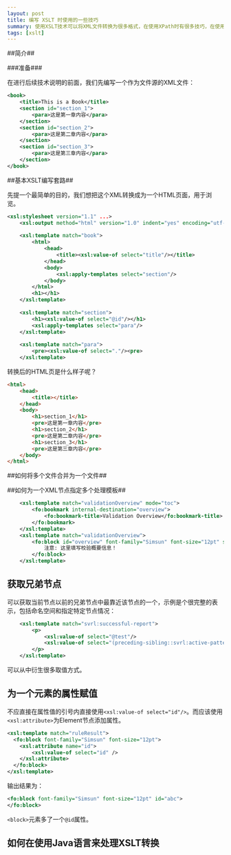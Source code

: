 ```yaml
---
layout: post
title: 编写 XSLT 时使用的一些技巧
summary: 使用XSLT技术可以将XML文件转换为很多格式，在使用XPath时有很多技巧，在使用过程中遇到问题，找到解决方法，记录在这里，希望能够起到帮助作用。
tags: [xslt]
---
```


##简介##



###准备###

在进行后续技术说明的前面，我们先编写一个作为文件源的XML文件：

``` xml
<book>
	<title>This is a Book</title>
	<section id="section_1">
		<para>这是第一章内容</para>
	</section>
	<section id="section_2">
		<para>这是第二章内容</para>
	</section>
	<section id="section_3">
		<para>这是第三章内容</para>
	</section>
</book>
```

##基本XSLT编写套路##

先提一个最简单的目的，我们想把这个XML转换成为一个HTML页面，用于浏览。

``` xml
<xsl:stylesheet version="1.1" ...>
	<xsl:output method="html" version="1.0" indent="yes" encoding="utf-8"/>
	
	<xsl:template match="book">
		<html>
			<head>
				<title><xsl:value-of select="title"/></title>
			</head>
			<body>
				<xsl:apply-templates select="section"/>
			</body>
		</html>
		<h1></h1>
	</xsl:template>
	
	<xsl:template match="section">
		<h1><xsl:value-of select="@id"/></h1>
		<xsl:apply-templates select="para"/>
	</xsl:template>
	
	<xsl:template match="para">
		<pre><xsl:value-of select="."/><pre>
	</xsl:template>
```

转换后的HTML页是什么样子呢？

``` html
<html>
	<head>
		<title></title>
	</head>
	<body>
		<h1>section_1</h1>
		<pre>这是第一章内容</pre>
		<h1>section_2</h1>
		<pre>这是第二章内容</pre>
		<h1>section_3</h1>
		<pre>这是第三章内容</pre>
	</body>
</html>
``` 

##如何将多个文件合并为一个文件##


##如何为一个XML节点指定多个处理模板##

``` xml
	<xsl:template match="validationOverview" mode="toc">
		<fo:bookmark internal-destination="overview">
      		<fo:bookmark-title>Validation Overview</fo:bookmark-title>
    	</fo:bookmark>
	</xsl:template>
	<xsl:template match="validationOverview">
		<fo:block id="overview" font-family="Simsun" font-size="12pt" space-after.optimum="6pt" margin-left="6pt">
			注意: 这里填写校验概要信息！ 
        </fo:block>
	</xsl:template>
```


获取兄弟节点
----

可以获取当前节点以前的兄弟节点中最靠近该节点的一个，示例是个很完整的表示，包括命名空间和指定特定节点情况：

``` xml
    <xsl:template match="svrl:successful-report">
        <p>
        	<xsl:value-of select="@test"/>
        	<xsl:value-of select="(preceding-sibling::svrl:active-pattern)[last()]/@id"/>
        </p>
    </xsl:template>
```

可以从中衍生很多取值方式。

为一个元素的属性赋值
----

不应直接在属性值的引号内直接使用``<xsl:value-of select="id"/>``。而应该使用``<xsl:attribute>``为Element节点添加属性。

``` xml
<xsl:template match="ruleResult">
  <fo:block font-family="Simsun" font-size="12pt">
  	<xsl:attribute name="id">
  		<xsl:value-of select="id" />
  	</xsl:attribute>
  </fo:block>
</xsl:template>
```

输出结果为：

```xml
<fo:block font-family="Simsun" font-size="12pt" id="abc">
</fo:block>
```

``<block>``元素多了一个``@id``属性。

如何在使用Java语言来处理XSLT转换
----

